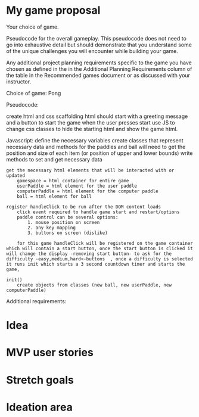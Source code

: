 # My game proposal 
Your choice of game.

Pseudocode for the overall gameplay. This pseudocode does not need to go into exhaustive detail but should demonstrate that you understand some of the unique challenges you will encounter while building your game.

Any additional project planning requirements specific to the game you have chosen as defined in the in the Additional Planning Requirements column of the table in the Recommended games document or as discussed with your instructor.

Choice of game: Pong

Pseudocode:

create html and css scaffolding
    html should start with a greeting message and a button to start the game
    when the user presses start use JS to change css classes to hide the starting html and show the game html.

Javascript:
    define the necessary variables
        create classes that represent necessary data and methods for the paddles and ball
        will need to get the position and size of each item (or position of upper and lower bounds)
        write methods to set and get necessary data

    get the necessary html elements that will be interacted with or updated 
        gamespace = html container for entire game
        userPaddle = html element for the user paddle
        computerPaddle = html element for the computer paddle
        ball = html element for ball

    register handleClick to be run after the DOM content loads 
        click event required to handle game start and restart/options
        paddle control can be several options:
            1. mouse position on screen
            2. any key mapping
            3. buttons on screen (dislike)

        for this game handleClick will be registered on the game container which will contain a start button, once the start button is clicked it will change the display -removing start button- to ask for the difficulty -easy,medium,hard<-buttons  , once a difficulty is selected it runs init which starts a 3 second countdown timer and starts the game, 

    init()
        create objects from classes (new ball, new userPaddle, new computerPaddle)
        



    
    



Additional requirements: 


# Idea



# MVP user stories 



# Stretch goals 



# Ideation area
